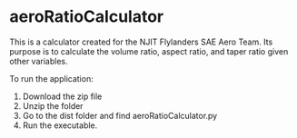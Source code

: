 # aeroRatioCalculator
This is a calculator created for the NJIT Flylanders SAE Aero Team.
Its purpose is to calculate the volume ratio, aspect ratio, and taper ratio given other variables.

To run the application:
1) Download the zip file
2) Unzip the folder
3) Go to the dist folder and find aeroRatioCalculator.py
4) Run the executable.
